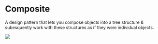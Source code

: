 # Composite

A design pattern that lets you compose objects into a tree structure & subesquently work with these structures as if they were individual objects.

![](composite.png)
